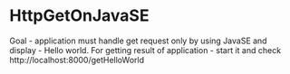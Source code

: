 # HttpGetOnJavaSE
Goal - application must handle get request only by using JavaSE and display - Hello world.
For getting result of application - start it and check http://localhost:8000/getHelloWorld

